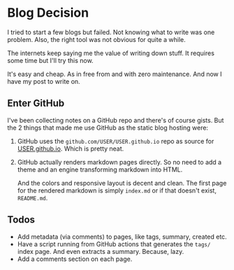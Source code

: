 # Blog Decision

I tried to start a few blogs but failed. Not knowing what to write was
one problem. Also, the right tool was not obvious for quite a while.

The internets keep saying me the value of writing down stuff. It requires
some time but I'll try this now.

It's easy and cheap. As in free from and with zero maintenance. And now
I have my post to write on.


## Enter GitHub

I've been collecting notes on a GitHub repo and there's of course gists. But
the 2 things that made me use GitHub as the static blog hosting were:

1. GitHub uses the `github.com/USER/USER.github.io` repo as source for
   [USER.github.io](https://USER.github.io). Which is pretty neat.

2. GitHub actually renders markdown pages directly. So no need to add a theme
   and an engine transforming markdown into HTML.
   
   And the colors and responsive layout is decent and clean. The first page
   for the rendered markdown is simply `index.md` or if that doesn't exist,
   `README.md`.


## Todos

- Add metadata (via comments) to pages, like tags, summary, created etc.
- Have a script running from GitHub actions that generates the `tags/`
  index page. And even extracts a summary. Because, lazy.
- Add a comments section on each page.
